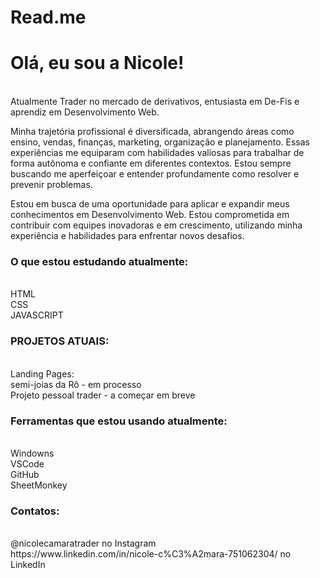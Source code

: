 # Read.me
<html>
  <head>
     <h1> Olá, eu sou a Nicole!  </h1> <br>
Atualmente Trader no mercado de derivativos, entusiasta em De-Fis e aprendiz em Desenvolvimento Web. <br>

Minha trajetória profissional é diversificada, abrangendo áreas como ensino, vendas, finanças, marketing, organização e planejamento. Essas experiências me equiparam com habilidades valiosas para trabalhar de forma autônoma e confiante em diferentes contextos. Estou sempre buscando me aperfeiçoar e entender profundamente como resolver e prevenir problemas. <br>

Estou em busca de uma oportunidade para aplicar e expandir meus conhecimentos em Desenvolvimento Web. Estou comprometida em contribuir com equipes inovadoras e em crescimento, utilizando minha experiência e habilidades para enfrentar novos desafios. <br>
  </head>
 <body>
<h3> O que estou estudando atualmente: </h3> <br>
HTML <br>
CSS <br>
JAVASCRIPT <br>

<h3> PROJETOS ATUAIS: </h3>  <br>
Landing Pages: <br>
semi-joias da Rô - em processo <br>
Projeto pessoal trader - a começar em breve <br>

<h3> Ferramentas que estou usando atualmente: </h3> <br>
Windowns <br>
VSCode <br>
GitHub <br>
SheetMonkey <br> 

<h3> Contatos: </h3> <br>
@nicolecamaratrader no Instagram <br> 
https://www.linkedin.com/in/nicole-c%C3%A2mara-751062304/ no LinkedIn <br>
</body>
</html>



